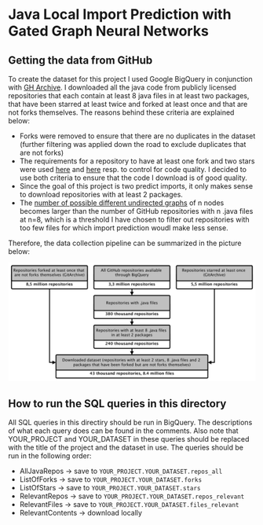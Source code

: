 # Java Local Import Prediction with Gated Graph Neural Networks

## Getting the data from GitHub

To create the dataset for this project I used Google BigQuery in 
conjunction with [GH Archive](https://www.gharchive.org/). I downloaded all the java code from publicly licensed repositories that each contain at least 8 java files in at least two packages, that have been starred at least twice and forked at least once and that are not forks themselves. The reasons behind these criteria are explained below:

- Forks were removed to ensure that there are no duplicates in the dataset (further filtering was applied down the road to exclude duplicates that are not forks)
- The requirements for a repository to have at least one fork and two stars were used [here](https://homepages.inf.ed.ac.uk/csutton/publications/msr2013.pdf) and [here](https://arxiv.org/pdf/1904.03990.pdf) resp. to control for code quality. I decided to use both criteria to ensure that the code I download is of good quality.
- Since the goal of this project is two predict imports, it only makes sense to download repositories with at least 2 packages.
- The [number of possible different undirected graphs](http://oeis.org/A000088) of n nodes becomes larger than the number of GitHub repositories with n .java files at n=8, which is a threshold I have chosen to filter out repositories with too few files for which import prediction woudl make less sense.

Therefore, the data collection pipeline can be summarized in the picture below:

![Pipeline](pipeline.png)

## How to run the SQL queries in this directory

All SQL queries in this directiry should be run in BigQuery. The descriptions of what each query does can be found in the comments. Also note that YOUR_PROJECT and YOUR_DATASET in these queries should be replaced with the title of the project and the dataset in use. The queries should be run in the following order:

- AllJavaRepos &rarr; save to `YOUR_PROJECT.YOUR_DATASET.repos_all`
- ListOfForks &rarr; save to `YOUR_PROJECT.YOUR_DATASET.forks`
- ListOfStars &rarr; save to `YOUR_PROJECT.YOUR_DATASET.stars`
- RelevantRepos &rarr; save to `YOUR_PROJECT.YOUR_DATASET.repos_relevant`
- RelevantFiles &rarr; save to `YOUR_PROJECT.YOUR_DATASET.files_relevant`
- RelevantContents &rarr; download locally
 